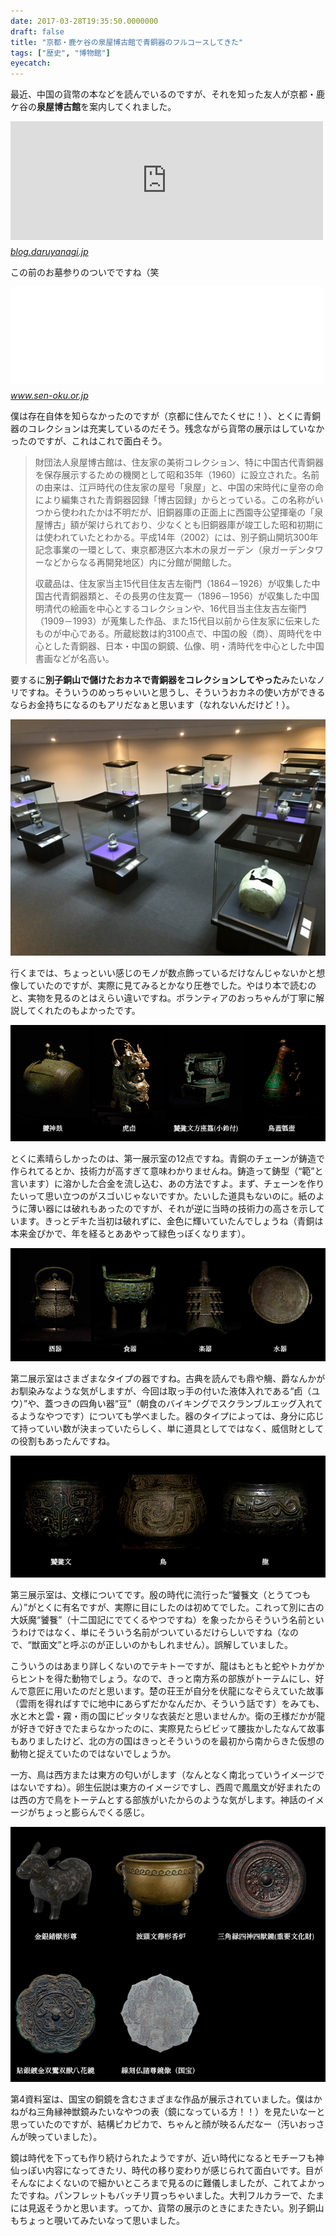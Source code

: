 ```yaml
---
date: 2017-03-28T19:35:50.0000000
draft: false
title: "京都・鹿ケ谷の泉屋博古館で青銅器のフルコースしてきた"
tags: ["歴史", "博物館"]
eyecatch: 
---
```

<p>最近、中国の貨幣の本などを読んでいるのですが、それを知った友人が京都・鹿ケ谷の<b>泉屋博古館</b>を案内してくれました。</p><p><iframe src="http://blog.daruyanagi.jp/embed/2017/03/21/152242" title="墓参り（松山 → 京都 → 奈良 → 三重 → 大阪 → 松山）中に食べたもの - だるろぐ" class="embed-card embed-blogcard" scrolling="no" frameborder="0" style="display: block; width: 100%; height: 190px; max-width: 500px; margin: 10px 0px;"></iframe><cite class="hatena-citation"><a href="http://blog.daruyanagi.jp/entry/2017/03/21/152242">blog.daruyanagi.jp</a></cite></p><p>この前のお墓参りのついでですね（笑</p><p><iframe src="//hatenablog-parts.com/embed?url=https%3A%2F%2Fwww.sen-oku.or.jp%2Fkyoto%2Fexhibit%2F" title="青銅器館紹介｜泉屋博古館　住友コレクション" class="embed-card embed-webcard" scrolling="no" frameborder="0" style="display: block; width: 100%; height: 155px; max-width: 500px; margin: 10px 0px;"></iframe><cite class="hatena-citation"><a href="https://www.sen-oku.or.jp/kyoto/exhibit/">www.sen-oku.or.jp</a></cite></p><p>僕は存在自体を知らなかったのですが（京都に住んでたくせに！）、とくに青銅器のコレクションは充実しているのだそう。残念ながら貨幣の展示はしていなかったのですが、これはこれで面白そう。</p>

<blockquote>
<p>財団法人泉屋博古館は、住友家の美術コレクション、特に中国古代青銅器を保存展示するための機関として昭和35年（1960）に設立された。名前の由来は、江戸時代の住友家の屋号「泉屋」と、中国の宋時代に皇帝の命により編集された青銅器図録「博古図録」からとっている。この名称がいつから使われたかは不明だが、旧銅器庫の正面上に西園寺公望揮毫の「泉屋博古」額が架けられており、少なくとも旧銅器庫が竣工した昭和初期には使われていたとわかる。平成14年（2002）には、別子銅山開坑300年記念事業の一環として、東京都港区六本木の泉ガーデン（泉ガーデンタワーなどからなる再開発地区）内に分館が開館した。</p><p>収蔵品は、住友家当主15代目住友吉左衞門（1864－1926）が収集した中国古代青銅器類と、その長男の住友寛一（1896－1956）が収集した中国明清代の絵画を中心とするコレクションや、16代目当主住友吉左衞門（1909－1993）が蒐集した作品、また15代目以前から住友家に伝来したものが中心である。所蔵総数は約3100点で、中国の殷（商）、周時代を中心とした青銅器、日本・中国の銅鏡、仏像、明・清時代を中心とした中国書画などが名高い。</p>

</blockquote>
<p>要するに<b>別子銅山で儲けたおカネで青銅器をコレクションしてやった</b>みたいなノリですね。そういうのめっちゃいいと思うし、そういうおカネの使い方ができるならお金持ちになるのもアリだなぁと思います（なれないんだけど！）。</p><p><span itemscope itemtype="http://schema.org/Photograph"><img src="20170318151327.jpg" alt="f:id:daruyanagi:20170318151327j:plain" title="f:id:daruyanagi:20170318151327j:plain" class="hatena-fotolife" itemprop="image"></span></p><p>行くまでは、ちょっといい感じのモノが数点飾っているだけなんじゃないかと想像していたのですが、実際に見てみるとかなり圧巻でした。やはり本で読むのと、実物を見るのとはえらい違いですね。ボランティアのおっちゃんが丁寧に解説してくれたのもよかったです。</p><p><span itemscope itemtype="http://schema.org/Photograph"><img src="20170328191011.png" alt="f:id:daruyanagi:20170328191011p:plain" title="f:id:daruyanagi:20170328191011p:plain" class="hatena-fotolife" itemprop="image"></span></p><p>とくに素晴らしかったのは、第一展示室の12点ですね。青銅のチェーンが鋳造で作られてるとか、技術力が高すぎて意味わかりませんね。鋳造って鋳型（“範”と言います）に溶かした合金を流し込む、あの方法ですよ。まず、チェーンを作りたいって思い立つのがスゴいじゃないですか。たいした道具もないのに。紙のように薄い器には破れもあったのですが、それが逆に当時の技術力の高さを示しています。きっとデキた当初は破れずに、金色に輝いていたんでしょうね（青銅は本来金ぴかで、年を経るとああやって緑色っぽくなります）。</p><p><span itemscope itemtype="http://schema.org/Photograph"><img src="20170328191317.png" alt="f:id:daruyanagi:20170328191317p:plain" title="f:id:daruyanagi:20170328191317p:plain" class="hatena-fotolife" itemprop="image"></span></p><p>第二展示室はさまざまなタイプの器ですね。古典を読んでも鼎や觴、爵なんかがお馴染みなような気がしますが、今回は取っ手の付いた液体入れである“卣（ユウ）”や、蓋つきの四角い器“豆”（朝食のバイキングでスクランブルエッグ入れてるようなやつです）についても学べました。器のタイプによっては、身分に応じて持っていい数が決まっていたらしく、単に道具としてではなく、威信財としての役割もあったんですね。</p><p><span itemscope itemtype="http://schema.org/Photograph"><img src="20170328191918.png" alt="f:id:daruyanagi:20170328191918p:plain" title="f:id:daruyanagi:20170328191918p:plain" class="hatena-fotolife" itemprop="image"></span></p><p>第三展示室は、文様についてです。殷の時代に流行った“饕餮文（とうてつもん）”がとくに有名ですが、実際に目にしたのは初めてでした。これって別に古の大妖魔“饕餮”（十二国記にでてくるやつですね）を象ったからそういう名前というわけではなく、単にそういう名前がついているだけらしいですね（なので、“獣面文”と呼ぶのが正しいのかもしれません）。誤解していました。</p><p>こういうのはあまり詳しくないのでテキトーですが、龍はもともと蛇やトカゲからヒントを得た動物でしょう。なので、きっと南方系の部族がトーテムにし、好んで意匠に用いたのだと思います。楚の荘王が自分を伏龍になぞらえていた故事（雲雨を得ればすでに地中にあらずだかなんだか、そういう話です）をみても、水と木と雲・霧・雨の国にピッタリな衣装だと思いませんか。衛の王様だかが龍が好きで好きでたまらなかったのに、実際見たらビビッて腰抜かしたなんて故事もありましたけど、北の方の国はきっとそういうのを最初から南からきた仮想の動物と捉えていたのではないでしょうか。</p><p>一方、鳥は西方または東方の匂いがします（なんとなく南北っていうイメージではないですね）。卵生伝説は東方のイメージですし、西周で鳳凰文が好まれたのは西の方で鳥をトーテムとする部族がいたからのような気がします。神話のイメージがちょっと膨らんでくる感じ。</p><p><span itemscope itemtype="http://schema.org/Photograph"><img src="20170328193057.png" alt="f:id:daruyanagi:20170328193057p:plain" title="f:id:daruyanagi:20170328193057p:plain" class="hatena-fotolife" itemprop="image"></span></p><p>第4資料室は、国宝の銅鏡を含むさまざまな作品が展示されていました。僕はかねがね三角縁神獣鏡みたいなやつの表（鏡になっている方！！）を見たいなーと思っていたのですが、結構ピカピカで、ちゃんと顔が映るんだなー（汚いおっさんが映っていました）。</p><p>鏡は時代を下っても作り続けられたようですが、近い時代になるとモチーフも神仙っぽい内容になってきたリ、時代の移り変わりが感じられて面白いです。目がそんなによくないので細かいところまで見るのに難儀しましたが、これてよかったですね。パンフレットもバッチリ買っちゃいました。大判フルカラーで、たまには見返そうかと思います。ってか、貨幣の展示のときにまたきたい。別子銅山もちょっと覗いてみたいなって思いました。</p>
